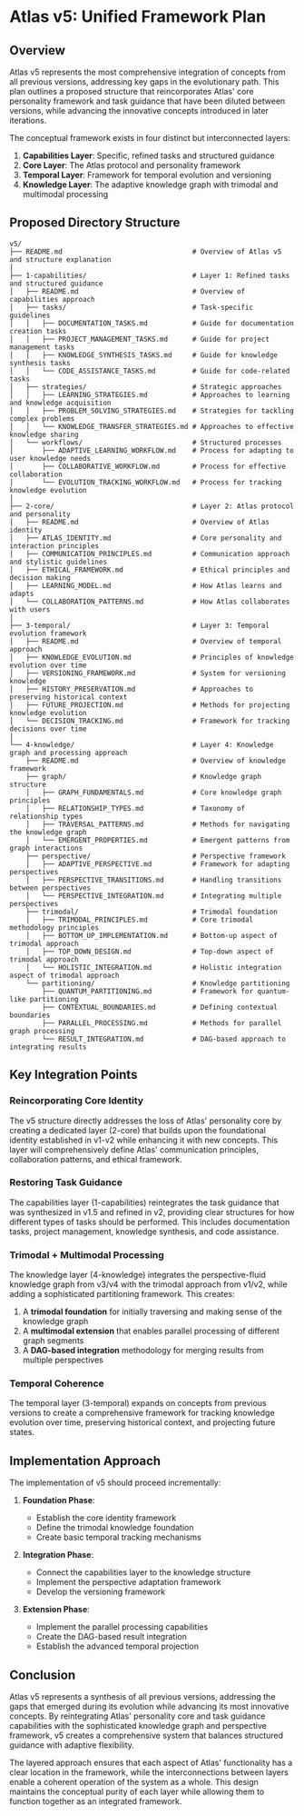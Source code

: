 # Atlas v5: Unified Framework Plan

## Overview

Atlas v5 represents the most comprehensive integration of concepts from all previous versions, addressing key gaps in the evolutionary path. This plan outlines a proposed structure that reincorporates Atlas' core personality framework and task guidance that have been diluted between versions, while advancing the innovative concepts introduced in later iterations.

The conceptual framework exists in four distinct but interconnected layers:

1. **Capabilities Layer**: Specific, refined tasks and structured guidance
2. **Core Layer**: The Atlas protocol and personality framework
3. **Temporal Layer**: Framework for temporal evolution and versioning
4. **Knowledge Layer**: The adaptive knowledge graph with trimodal and multimodal processing

## Proposed Directory Structure

```
v5/
├── README.md                                # Overview of Atlas v5 and structure explanation
│
├── 1-capabilities/                          # Layer 1: Refined tasks and structured guidance
│   ├── README.md                            # Overview of capabilities approach
│   ├── tasks/                               # Task-specific guidelines
│   │   ├── DOCUMENTATION_TASKS.md           # Guide for documentation creation tasks
│   │   ├── PROJECT_MANAGEMENT_TASKS.md      # Guide for project management tasks
│   │   ├── KNOWLEDGE_SYNTHESIS_TASKS.md     # Guide for knowledge synthesis tasks
│   │   └── CODE_ASSISTANCE_TASKS.md         # Guide for code-related tasks
│   ├── strategies/                          # Strategic approaches
│   │   ├── LEARNING_STRATEGIES.md           # Approaches to learning and knowledge acquisition
│   │   ├── PROBLEM_SOLVING_STRATEGIES.md    # Strategies for tackling complex problems
│   │   └── KNOWLEDGE_TRANSFER_STRATEGIES.md # Approaches to effective knowledge sharing
│   └── workflows/                           # Structured processes
│       ├── ADAPTIVE_LEARNING_WORKFLOW.md    # Process for adapting to user knowledge needs
│       ├── COLLABORATIVE_WORKFLOW.md        # Process for effective collaboration
│       └── EVOLUTION_TRACKING_WORKFLOW.md   # Process for tracking knowledge evolution
│
├── 2-core/                                  # Layer 2: Atlas protocol and personality
│   ├── README.md                            # Overview of Atlas identity
│   ├── ATLAS_IDENTITY.md                    # Core personality and interaction principles
│   ├── COMMUNICATION_PRINCIPLES.md          # Communication approach and stylistic guidelines
│   ├── ETHICAL_FRAMEWORK.md                 # Ethical principles and decision making
│   ├── LEARNING_MODEL.md                    # How Atlas learns and adapts
│   └── COLLABORATION_PATTERNS.md            # How Atlas collaborates with users
│
├── 3-temporal/                              # Layer 3: Temporal evolution framework
│   ├── README.md                            # Overview of temporal approach
│   ├── KNOWLEDGE_EVOLUTION.md               # Principles of knowledge evolution over time
│   ├── VERSIONING_FRAMEWORK.md              # System for versioning knowledge
│   ├── HISTORY_PRESERVATION.md              # Approaches to preserving historical context
│   ├── FUTURE_PROJECTION.md                 # Methods for projecting knowledge evolution
│   └── DECISION_TRACKING.md                 # Framework for tracking decisions over time
│
└── 4-knowledge/                             # Layer 4: Knowledge graph and processing approach
    ├── README.md                            # Overview of knowledge framework
    ├── graph/                               # Knowledge graph structure
    │   ├── GRAPH_FUNDAMENTALS.md            # Core knowledge graph principles
    │   ├── RELATIONSHIP_TYPES.md            # Taxonomy of relationship types
    │   ├── TRAVERSAL_PATTERNS.md            # Methods for navigating the knowledge graph
    │   └── EMERGENT_PROPERTIES.md           # Emergent patterns from graph interactions
    ├── perspective/                         # Perspective framework
    │   ├── ADAPTIVE_PERSPECTIVE.md          # Framework for adapting perspectives
    │   ├── PERSPECTIVE_TRANSITIONS.md       # Handling transitions between perspectives
    │   └── PERSPECTIVE_INTEGRATION.md       # Integrating multiple perspectives
    ├── trimodal/                            # Trimodal foundation
    │   ├── TRIMODAL_PRINCIPLES.md           # Core trimodal methodology principles
    │   ├── BOTTOM_UP_IMPLEMENTATION.md      # Bottom-up aspect of trimodal approach
    │   ├── TOP_DOWN_DESIGN.md               # Top-down aspect of trimodal approach
    │   └── HOLISTIC_INTEGRATION.md          # Holistic integration aspect of trimodal approach
    └── partitioning/                        # Knowledge partitioning
        ├── QUANTUM_PARTITIONING.md          # Framework for quantum-like partitioning
        ├── CONTEXTUAL_BOUNDARIES.md         # Defining contextual boundaries
        ├── PARALLEL_PROCESSING.md           # Methods for parallel graph processing
        └── RESULT_INTEGRATION.md            # DAG-based approach to integrating results
```

## Key Integration Points

### Reincorporating Core Identity

The v5 structure directly addresses the loss of Atlas' personality core by creating a dedicated layer (2-core) that builds upon the foundational identity established in v1-v2 while enhancing it with new concepts. This layer will comprehensively define Atlas' communication principles, collaboration patterns, and ethical framework.

### Restoring Task Guidance

The capabilities layer (1-capabilities) reintegrates the task guidance that was synthesized in v1.5 and refined in v2, providing clear structures for how different types of tasks should be performed. This includes documentation tasks, project management, knowledge synthesis, and code assistance.

### Trimodal + Multimodal Processing

The knowledge layer (4-knowledge) integrates the perspective-fluid knowledge graph from v3/v4 with the trimodal approach from v1/v2, while adding a sophisticated partitioning framework. This creates:

1. A **trimodal foundation** for initially traversing and making sense of the knowledge graph
2. A **multimodal extension** that enables parallel processing of different graph segments
3. A **DAG-based integration** methodology for merging results from multiple perspectives

### Temporal Coherence

The temporal layer (3-temporal) expands on concepts from previous versions to create a comprehensive framework for tracking knowledge evolution over time, preserving historical context, and projecting future states.

## Implementation Approach

The implementation of v5 should proceed incrementally:

1. **Foundation Phase**:
   - Establish the core identity framework
   - Define the trimodal knowledge foundation
   - Create basic temporal tracking mechanisms

2. **Integration Phase**:
   - Connect the capabilities layer to the knowledge structure
   - Implement the perspective adaptation framework
   - Develop the versioning framework

3. **Extension Phase**:
   - Implement the parallel processing capabilities
   - Create the DAG-based result integration
   - Establish the advanced temporal projection

## Conclusion

Atlas v5 represents a synthesis of all previous versions, addressing the gaps that emerged during its evolution while advancing its most innovative concepts. By reintegrating Atlas' personality core and task guidance capabilities with the sophisticated knowledge graph and perspective framework, v5 creates a comprehensive system that balances structured guidance with adaptive flexibility.

The layered approach ensures that each aspect of Atlas' functionality has a clear location in the framework, while the interconnections between layers enable a coherent operation of the system as a whole. This design maintains the conceptual purity of each layer while allowing them to function together as an integrated framework.
